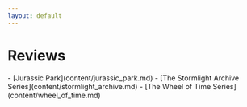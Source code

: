 ```yaml
---
layout: default
---
```

<div class="card text-white bg-primary mb-3 container text-center" markdown="1">
<h1>Reviews</h1>
- [<span markdown="1" class="text-white">Jurassic Park</span>](content/jurassic_park.md)
-  [<span markdown="1" class="text-white">The Stormlight Archive Series</span>](content/stormlight_archive.md)
-  [<span markdown="1" class="text-white">The Wheel of Time Series</span>](content/wheel_of_time.md)
</div>
